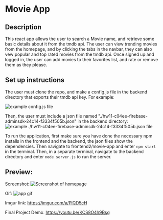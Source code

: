 # Movie App

## Description
This react app allows the user to search a Movie name, and retrieve some basic details about it from the tmdb api. The user can view trending movies from the homepage, and by clicking the tabs in the navbar, they can also vew popular and top rated movies from the tmdb api. Once signed up and logged in, the user can add movies to their favorites list, and rate or remove them as they please.

## Set up instructions
The user must clone the repo, and make a config.js file in the backend directory that exports their tmdb api key. For example:

![example config.js file](https://github.com/cop4808-spring-2023-fullstack-web/final-project-Group-6/blob/main/frontend2/movie-app/public/config_example.jpg?raw=true)

Then, the user must include a json file named "./hw11-c04ee-firebase-adminsdk-24c14-f3334f505b.json" in the backend directory:
![example ./hw11-c04ee-firebase-adminsdk-24c14-f3334f505b.json file](https://github.com/cop4808-spring-2023-fullstack-web/final-project-Group-6/blob/main/frontend2/movie-app/public/firebase_example.jpg?raw=true)

To run the application, first make sure you have done the necessary npm installs in the frontend and the backend, the json files show the dependencies. Then navigate to frontend2/movie-app and enter ```npm start``` in the terminal.
Then, in a separate terminal, navigate to the backend directory and enter ```node server.js``` to
run the server.

## Preview:
Screenshot:
![Screenshot of homepage](https://github.com/cop4808-spring-2023-fullstack-web/final-project-Group-6/blob/main/frontend2/movie-app/public/Screenshot_example.jpg?raw=true)

Gif:
![app gif](https://github.com/cop4808-spring-2023-fullstack-web/final-project-Group-6/blob/main/frontend2/movie-app/public/Critique_Crew_app.gif)

Imgur link: https://imgur.com/a/PlQD5cH 

Final Project Demo:
https://youtu.be/KCS8O4h9Bsg
